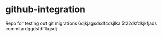 # github-integration
Repo for testing out git migrations
6djkjagsdsdf4dsjlka
5t22dkfdkjkfjads
commita
dggdsfdf`kgsdj
